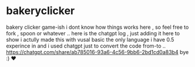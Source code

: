 # bakeryclicker
bakery clicker game-ish
i dont know how things works here , so feel free to fork , spoon or whatever ..
here is the chatgpt log , just adding it here to show i actully made this with vusal basic the only language i have 0.5 experince in 
and i used chatgpt just to convert the code from-to ..
https://chatgpt.com/share/ab785016-93a6-4c56-9bb6-2bd1cd0a83b4
bye :) ♥
